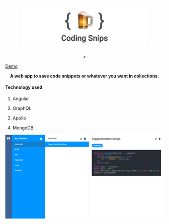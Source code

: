 <h2 align="center"><img src="static/img/logo1.png" width="400" /></h2>

<p align="center">>

[Demo](https://coding-snips.herokuapp.com)

</p>

<p align="center"><b>A web app to save code snippets or whatever you want in collections.</b></p>

<h4>Technology used</h4>

1. Angular

2. GraphQL

3. Apollo

4. MongoDB

![Screenshot 1](static/img//screen1.png?raw=true "Screenshot 1")

